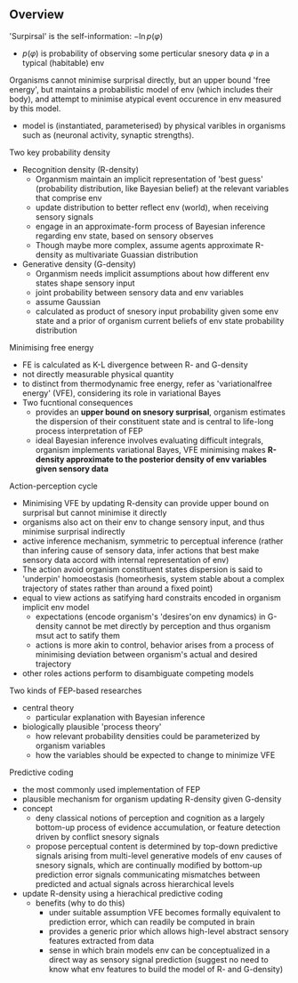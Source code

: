 ## Overview

'Surpirsal' is the self-information: $-\ln p(\varphi)$
- $p(\varphi)$ is probability of observing some perticular snesory data $\varphi$ in a typical (habitable) env

Organisms cannot minimise surprisal directly, but an upper bound 'free energy', but maintains a probabilistic model of env (which includes their body), and attempt to minimise atypical event occurence in env measured by this model.
- model is (instantiated, parameterised) by physical varibles in organisms such as (neuronal activity, synaptic strengths).

Two key probability density
- Recognition density (R-density)
  - Organmism maintain an implicit representation of 'best guess' (probability distribution, like Bayesian belief) at the relevant variables that comprise env
  - update distribution to better reflect env (world), when receiving sensory signals
  - engage in an approximate-form process of Bayesian inference regarding env state, based on sensory observes
  - Though maybe more complex, assume agents approximate R-density as multivariate Guassian distribution
- Generative density (G-density)
  - Organmism needs implicit assumptions about how different env states shape sensory input
  - joint probability between sensory data and env variables
  - assume Gaussian
  - calculated as product of snesory input probability given some env state and a prior of organism current beliefs of env state probability distribution

Minimising free energy
- FE is calculated as K-L divergence between R- and G-density
- not directly measurable physical quantity
- to distinct from thermodynamic free energy, refer as 'variationalfree energy' (VFE), considering its role in variational Bayes
- Two fucntional consequences
  - provides an **upper bound on snesory surprisal**, organism estimates the dispersion of their constituent state and is central to life-long process interpretation of FEP
  - ideal Bayesian inference involves evaluating difficult integrals, organism implements variational Bayes, VFE minimising makes **R-density approximate to the posterior density of env variables given sensory data**

Action-perception cycle
- Minimising VFE by updating R-density can provide upper bound on surprisal but cannot minimise it directly
- organisms also act on their env to change sensory input, and thus minimise surprisal indirectly
- active inference mechanism, symmetric to perceptual inference (rather than infering cause of sensory data, infer actions that best make sensory data accord with internal representation of env)
- The action avoid organism constituent states dispersion is said to 'underpin' homoeostasis (homeorhesis, system stable about a complex trajectory of states rather than around a fixed point)
- equal to view actions as satifying hard constraits encoded in organism implicit env model
  - expectations (encode organism's 'desires'on env dynamics) in G-density cannot be met directly by perception and thus organism msut act to satify them
  - actions is more akin to control, behavior arises from a process of minimising deviation between organism's actual and desired trajectory
- other roles actions perform to disambiguate competing models

Two kinds of FEP-based researches
- central theory
  - particular explanation with Bayesian inference
- biologically plausible 'process theory'
  - how relevant probability densities could be parameterized by organism variables
  - how the variables should be expected to change to minimize VFE

Predictive coding
- the most commonly used implementation of FEP
- plausible mechanism for organism updating R-density given G-density 
- concept
  - deny classical notions of perception and cognition as a largely bottom-up process of evidence accumulation, or feature detection driven by conflict snesory signals
  - propose perceptual content is determined by top-down predictive signals arising from multi-level generative models of env causes of snesory signals, which are continually modified by bottom-up prediction error signals communicating mismatches between predicted and actual signals across hierarchical levels
- update R-density using a hierachical predictive coding
  - benefits (why to do this)
    - under suitable assumption VFE becomes formally equivalent to prediction error, which can readily be computed in brain 
    - provides a generic prior which allows high-level abstract sensory features extracted from data
    - sense in which brain models env can be conceptualized in a direct way as sensory signal prediction (suggest no need to know what env features to build the model of R- and G-density)